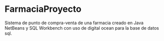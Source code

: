 # FarmaciaProyecto
Sistema de punto de compra-venta de una farmacia creado en Java NetBeans y SQL Workbench con uso de digital ocean para la base de datos sql.
